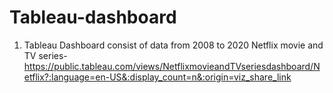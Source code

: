 # Tableau-dashboard
1. Tableau Dashboard consist of data from 2008 to 2020 Netflix movie and TV series-https://public.tableau.com/views/NetflixmovieandTVseriesdashboard/Netflix?:language=en-US&:display_count=n&:origin=viz_share_link

